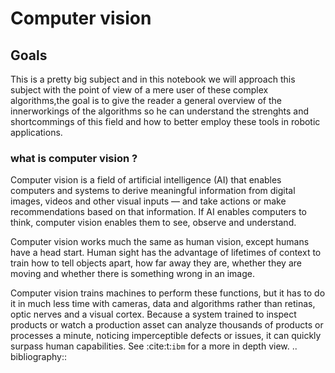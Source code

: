 # Computer vision

## Goals
This is a pretty big subject and in this notebook we will approach this subject with the point of view of a mere user of these complex algorithms,the goal is to give the reader a general overview of the innerworkings of the algorithms so he can understand the strenghts and shortcommings of this field and how to better employ these tools in robotic applications.

### what is computer vision ? 

Computer vision is a field of artificial intelligence (AI) that enables computers and systems to derive meaningful information from digital images, videos and other visual inputs — and take actions or make recommendations based on that information. If AI enables computers to think, computer vision enables them to see, observe and understand.

Computer vision works much the same as human vision, except humans have a head start. Human sight has the advantage of lifetimes of context to train how to tell objects apart, how far away they are, whether they are moving and whether there is something wrong in an image.

Computer vision trains machines to perform these functions, but it has to do it in much less time with cameras, data and algorithms rather than retinas, optic nerves and a visual cortex. Because a system trained to inspect products or watch a production asset can analyze thousands of products or processes a minute, noticing imperceptible defects or issues, it can quickly surpass human capabilities.
See :cite:t:`ibm` for a more in depth view.
.. bibliography::








